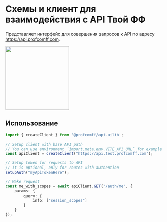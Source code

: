 # Схемы и клиент для взаимодействия с API Твой ФФ

Представляет интерфейс для совершения запросов к API по адресу <https://api.profcomff.com>.


[<img src="https://cdn.profcomff.com/easycode/easycode.svg" width="200"></img>](https://easycode.profcomff.com/templates/docker-node/workspace?mode=manual&param.Repository+URL=https://github.com/profcomff/api-uilib.git&param.Working+directory=api-uilib)

## Использование

```ts
import { createClient } from '@profcomff/api-uilib';

// Setup client with base API path
// You can use environment `import.meta.env.VITE_API_URL` for example
const apiClient = createClient("https://api.test.profcomff.com");

// Setup token for requests to API
// It is optional, only for routes with authention
setupAuth("myApiTokenHere");

// Make request
const me_with_scopes = await apiClient.GET("/auth/me", {
    params: {
        query: {
            info: ["session_scopes"]
        }
    }
});
```
